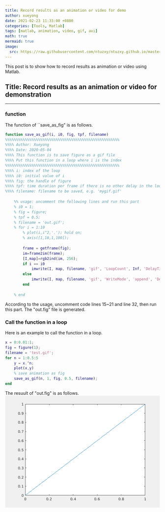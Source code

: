 ```yaml
---
title: Record results as an animation or video for demo
author: xueyong
date: 2021-02-23 11:33:00 +0800
categories: [Tools, Matlab]
tags: [matlab, animation, video, gif, avi]
math: true
mermaid: true
image:
  src: https://raw.githubusercontent.com/ntuzxy/ntuzxy.github.io/master/figs/matlab/save_as_gif.gif
---
```


This post is to show how to record results as animation or video using Matlab.


## Title: Record results as an animation or video for demonstration
---
### function
The function of ``save_as_fig" is as follows.

```matlab
function save_as_gif(i, i0, fig, tpf, filename)
%%%%%%%%%%%%%%%%%%%%%%%%%%%%%%%%%%%%%%%%%%%%%%%%%%%%
%%%% Author: Xueyong
%%%% Date: 2020-05-04
%%%% This function is to save figure as a gif file
%%%% Put this function in a loop where i is the index
%%%%%%%%%%%%%%%%%%%%%%%%%%%%%%%%%%%%%%%%%%%%%%%%%%%%
%%%% i: index of the loop
%%%% i0: initial value of i
%%%% fig: the handle of figure
%%%% tpf: time duration per frame if there is no other delay in the loop, e.g. 0.3
%%%% filename: filename to be saved, e.g. 'mygif.gif'

    %% usage: uncomment the following lines and run this part
    % i0 = 1;
    % fig = figure;
    % tpf = 0.5;
    % filename = 'out.gif';
    % for i = 1:10
        % plot(i,i^2,'.'); hold on;
        % axis([1,10,1,100]);

        frame = getframe(fig);
        im=frame2im(frame);
        [I,map]=rgb2ind(im, 256);
        if i == i0
            imwrite(I, map, filename, 'gif', 'LoopCount', Inf, 'DelayTime', tpf);%LoopCount=Inf, means continuous loop; LoopCount=0, the animation plays once.
        else
            imwrite(I, map, filename, 'gif', 'WriteMode', 'append', 'DelayTime', tpf);
        end

    % end
```

According to the usage, uncomment code lines 15~21 and line 32, then run this part. The "out.fig" file is generated.

### Call the function in a loop

Here is an example to call the function in a loop.

```matlab
x = 0:0.01:1;
fig = figure(1);
filename = 'test.gif';
for n = 1:0.5:5
    y = x.^n;
    plot(x,y)
    % save animation as fig
    save_as_gif(n, 1, fig, 0.5, filename);
end
```

The resuult of "out.fig" is as follows.
![avatar](https://raw.githubusercontent.com/ntuzxy/ntuzxy.github.io/master/figs/matlab/save_as_gif_test.gif "Save As GIF")

